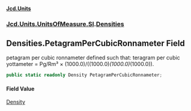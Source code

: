 #### [Jcd.Units](index.md 'index')
### [Jcd.Units.UnitsOfMeasure.SI](Jcd.Units.UnitsOfMeasure.SI.md 'Jcd.Units.UnitsOfMeasure.SI').[Densities](Densities.md 'Jcd.Units.UnitsOfMeasure.SI.Densities')

## Densities.PetagramPerCubicRonnameter Field

petagram per cubic ronnameter defined such that: teragram per cubic yottameter = Pg/Rm³ ×
(1000.0)/((1000.0)*(1000.0)*(1000.0)).

```csharp
public static readonly Density PetagramPerCubicRonnameter;
```

#### Field Value
[Density](Density.md 'Jcd.Units.UnitTypes.Density')